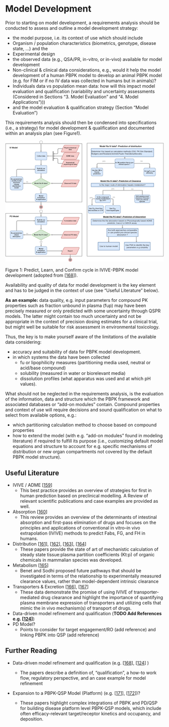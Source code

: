 # Model Development

Prior to starting on model development, a requirements analysis should be conducted to assess and outline a model development strategy:
-	the model purpose, i.e. its context of use which should include
-	Organism / population characteristics (biometrics, genotype, disease state, …) and the 
-	Experimental design
-	the observed data  (e.g., QSA/PR, in-vitro, or in-vivo) available for model development
-	Non-clinical & clinical data considerations, e.g., would it help the model development of a human PBPK model to develop an animal PBPK model (e.g. for FIM or if no IV data was collected in humans but in animals)?
-	Individuals data vs population mean data: how will this impact model evaluation and qualification (variability and uncertainty assessments (Considered in Sections “3. Model Evaluation” and “4. Model Applications”)))
-	and the model evaluation & qualification strategy (Section “Model Evaluation”)

This requirements analysis should then be condensed into specifications (i.e., a strategy) for model development & qualification and documented within an analysis plan (see Figure1).

![Model development](../assets/images/part-7/model-development-1.png) 

Figure 1: Predict, Learn, and Confirm cycle in IVIVE-PBPK model development (adopted from [[168](../references.md#168)]).   

Availability and quality of data for model development is the key element and has to be judged in the context of use (see “Useful Literature” below). 

**As an example:** data quality, e.g. input parameters for compound PK properties such as fraction unbound in plasma (fup) may have been precisely measured or only predicted with some uncertainty through QSPR models. The latter might contain too much uncertainty and not be appropriate in the context of precision dosing estimates for a clinical trial, but might well be suitable for risk assessment in environmental toxicology.

Thus, the key is to make yourself aware of the limitations of the available data considering:
-  accuracy and suitability of data for PBPK model development. 
-  in which systems the data have been collected 
   -  fu or lipophilicity measures (partitioning media used, neutral or acid/base compound)
   -  solubility (measured in water or biorelevant media)
   -  dissolution profiles (what apparatus was used and at which pH values).

What should not be neglected in the requirements analysis, is the evaluation of the information, data and structure which the PBPK framework and associated databases or “add-on modules” contain. Compound properties and context of use will require decisions and sound qualification on what to select from available options, e.g.: 
- which partitioning calculation method to choose based on compound properties 
- how to extend the model (with e.g. “add-on modules” found in modeling literature) if required to fulfill its purpose (i.e., customizing default model equations and structure to account for e.g. specific mechanisms of distribution or new organ compartments not covered by the default PBPK model structure).

## Useful Literature
- IVIVE / ADME [[159](../references.md#159)]
  -  This best practice provides an overview of strategies for first in human prediction based on preclinical modelling. A Review of relevant scientific publications and case examples are provided as well.
- Absorption [[160](../references.md#160)] 
  - This review provides an overview of the determinants of intestinal absorption and first-pass elimination of drugs and focuses on the principles and applications of conventional in vitro–in vivo extrapolation (IVIVE) methods to predict Fabs, FG, and FH in humans.
- Distribution [[161](../references.md#161)], [[162](../references.md#162)], [[163](../references.md#163)], [[164](../references.md#164)]
  - These papers provide the state of art of mechanistic calculation of steady state tissue:plasma partition coefficients (Kt:p) of organic chemicals in mammalian species was developed.
- Metabolism [[165](../references.md#165)]
  - Benet and Sodhi proposed future pathways that should be investigated in terms of the relationship to experimentally measured clearance values, rather than model-dependent intrinsic clearance
- Transporters & Excretion [[166](../references.md#166)], [[167](../references.md#167)]
  - These data demonstrate the promise of using IVIVE of transporter-mediated drug clearance and highlight the importance of quantifying plasma membrane expression of transporters and utilizing cells that mimic the in vivo mechanism(s) of transport of drugs.
- Data-driven model refinement and qualification (**TODO Add References e.g. [[124](../references.md#124)]**)
- PD Model?
  - Points to consider for target engagement/RO (add reference) and linking PBPK into QSP (add reference)

## Further Reading
- Data-driven model refinement and qualification (e.g. [[168](../references.md#168)], [[124](../references.md#124)] ) 
  - The papers describe a definition of, “qualification”, a how-to work flow, regulatory perspective, and an case example for model refinement 

- Expansion to a PBPK-QSP Model (Platform) (e.g. [[171](../references.md#171)], [[172](../references.md#172)])? 
  - These papers highlight complex integrations of PBPK and PD/QSP for building disease platform level PBPK-QSP models, which include often efficacy-relevant target/receptor kinetics and occupancy, and deposition.  